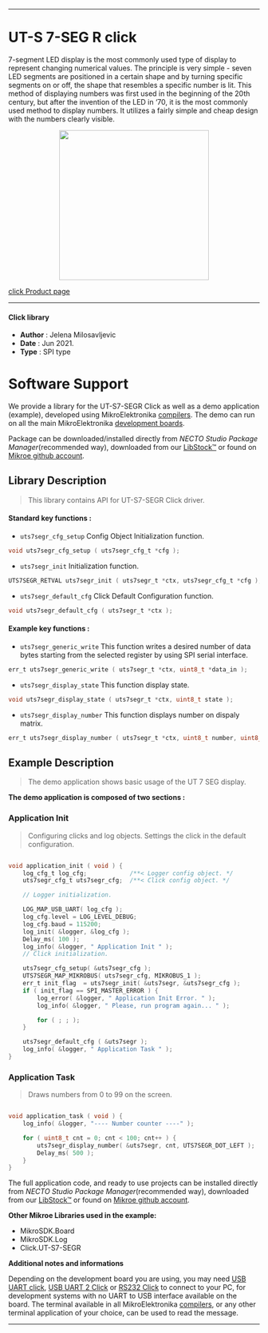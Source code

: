 
---
# UT-S 7-SEG R click

7-segment LED display is the most commonly used type of display to represent changing numerical values. The principle is very simple - seven LED segments are positioned in a certain shape and by turning specific segments on or off, the shape that resembles a specific number is lit. This method of displaying numbers was first used in the beginning of the 20th century, but after the invention of the LED in ‘70, it is the most commonly used method to display numbers. It utilizes a fairly simple and cheap design with the numbers clearly visible.

<p align="center">
  <img src="https://download.mikroe.com/images/click_for_ide/uts7segr_click.png" height=300px>
</p>

[click Product page](https://www.mikroe.com/ut-s-7-seg-r-click)

---


#### Click library

- **Author**        : Jelena Milosavljevic
- **Date**          : Jun 2021.
- **Type**          : SPI type


# Software Support

We provide a library for the UT-S7-SEGR Click
as well as a demo application (example), developed using MikroElektronika
[compilers](https://www.mikroe.com/necto-studio).
The demo can run on all the main MikroElektronika [development boards](https://www.mikroe.com/development-boards).

Package can be downloaded/installed directly from *NECTO Studio Package Manager*(recommended way), downloaded from our [LibStock&trade;](https://libstock.mikroe.com) or found on [Mikroe github account](https://github.com/MikroElektronika/mikrosdk_click_v2/tree/master/clicks).

## Library Description

> This library contains API for UT-S7-SEGR Click driver.

#### Standard key functions :

- `uts7segr_cfg_setup` Config Object Initialization function.
```c
void uts7segr_cfg_setup ( uts7segr_cfg_t *cfg );
```

- `uts7segr_init` Initialization function.
```c
UTS7SEGR_RETVAL uts7segr_init ( uts7segr_t *ctx, uts7segr_cfg_t *cfg );
```

- `uts7segr_default_cfg` Click Default Configuration function.
```c
void uts7segr_default_cfg ( uts7segr_t *ctx );
```

#### Example key functions :

- `uts7segr_generic_write` This function writes a desired number of data bytes starting from the selected register by using SPI serial interface.
```c
err_t uts7segr_generic_write ( uts7segr_t *ctx, uint8_t *data_in );
```

- `uts7segr_display_state` This function display state.
```c
void uts7segr_display_state ( uts7segr_t *ctx, uint8_t state );
```

- `uts7segr_display_number` This function displays number on dispaly matrix.
```c
err_t uts7segr_display_number ( uts7segr_t *ctx, uint8_t number, uint8_t dot_pos );
```

## Example Description

> The demo application shows basic usage of the UT 7 SEG display.

**The demo application is composed of two sections :**

### Application Init

> Configuring clicks and log objects. Settings the click in the default configuration.

```c

void application_init ( void ) {
    log_cfg_t log_cfg;            /**< Logger config object. */
    uts7segr_cfg_t uts7segr_cfg;  /**< Click config object. */

    // Logger initialization.

    LOG_MAP_USB_UART( log_cfg );
    log_cfg.level = LOG_LEVEL_DEBUG;
    log_cfg.baud = 115200;
    log_init( &logger, &log_cfg );
    Delay_ms( 100 );
    log_info( &logger, " Application Init " );
    // Click initialization.

    uts7segr_cfg_setup( &uts7segr_cfg );
    UTS7SEGR_MAP_MIKROBUS( uts7segr_cfg, MIKROBUS_1 );
    err_t init_flag  = uts7segr_init( &uts7segr, &uts7segr_cfg );
    if ( init_flag == SPI_MASTER_ERROR ) {
        log_error( &logger, " Application Init Error. " );
        log_info( &logger, " Please, run program again... " );

        for ( ; ; );
    }

    uts7segr_default_cfg ( &uts7segr );
    log_info( &logger, " Application Task " );
}

```

### Application Task

> Draws numbers from 0 to 99 on the screen.

```c

void application_task ( void ) { 
    log_info( &logger, "---- Number counter ----" );

    for ( uint8_t cnt = 0; cnt < 100; cnt++ ) {
        uts7segr_display_number( &uts7segr, cnt, UTS7SEGR_DOT_LEFT );
        Delay_ms( 500 );
    }
}

```


The full application code, and ready to use projects can be installed directly from *NECTO Studio Package Manager*(recommended way), downloaded from our [LibStock&trade;](https://libstock.mikroe.com) or found on [Mikroe github account](https://github.com/MikroElektronika/mikrosdk_click_v2/tree/master/clicks).

**Other Mikroe Libraries used in the example:**

- MikroSDK.Board
- MikroSDK.Log
- Click.UT-S7-SEGR

**Additional notes and informations**

Depending on the development board you are using, you may need
[USB UART click](http://shop.mikroe.com/usb-uart-click),
[USB UART 2 Click](http://shop.mikroe.com/usb-uart-2-click) or
[RS232 Click](http://shop.mikroe.com/rs232-click) to connect to your PC, for
development systems with no UART to USB interface available on the board. The
terminal available in all MikroElektronika
[compilers](http://shop.mikroe.com/compilers), or any other terminal application
of your choice, can be used to read the message.

---
